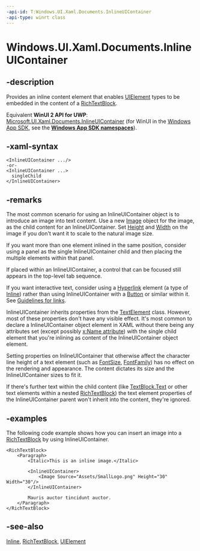 ```yaml
---
-api-id: T:Windows.UI.Xaml.Documents.InlineUIContainer
-api-type: winrt class
---
```


<!-- Class syntax.
public class InlineUIContainer : Windows.UI.Xaml.Documents.Inline, Windows.UI.Xaml.Documents.IInlineUIContainer
-->

# Windows.UI.Xaml.Documents.InlineUIContainer

## -description
Provides an inline content element that enables [UIElement](../windows.ui.xaml/uielement.md) types to be embedded in the content of a [RichTextBlock](../windows.ui.xaml.controls/richtextblock.md).

Equivalent **WinUI 2 API for UWP**: [Microsoft.UI.Xaml.Documents.InlineUIContainer](/windows/winui/api/microsoft.ui.xaml.documents.inlineuicontainer) (for WinUI in the [Windows App SDK](/windows/apps/windows-app-sdk/), see the **[Windows App SDK namespaces](/windows/windows-app-sdk/api/winrt/)**).

## -xaml-syntax
```xaml
<InlineUIContainer .../>
-or-
<InlineUIContainer ...>
  singleChild
</InlineUIContainer>

```


## -remarks
The most common scenario for using an InlineUIContainer object is to introduce an image into text content. Use a new [Image](../windows.ui.xaml.controls/image.md) object for the image, as the child content for an InlineUIContainer. Set [Height](../windows.ui.xaml/frameworkelement_height.md) and [Width](../windows.ui.xaml/frameworkelement_width.md) on the image if you don't want it to scale to the natural image size.

If you want more than one element inlined in the same position, consider using a panel as the single InlineUIContainer child and then placing the multiple elements within that panel.

If placed within an InlineUIContainer, a control that can be focused still appears in the top-level tab sequence.

If you want interactive text, consider using a [Hyperlink](hyperlink.md) element (a type of [Inline](inline.md)) rather than using InlineUIContainer with a [Button](../windows.ui.xaml.controls/button.md) or similar within it. See [Guidelines for links](/windows/uwp/controls-and-patterns/hyperlinks).

InlineUIContainer inherits properties from the [TextElement](textelement.md) class. However, most of these properties don't have any visible effect. It's most common to declare a InlineUIContainer object element in XAML without there being any attributes set (except possibly [x:Name attribute](/windows/uwp/xaml-platform/x-name-attribute)) with the single child element that you're inlining as content of the InlineUIContainer object element.

Setting properties on InlineUIContainer that otherwise affect the character line height of a text element (such as [FontSize](textelement_fontsize.md), [FontFamily](textelement_fontfamily.md)) has no effect on the rendering and appearance. The content dictates its size and the InlineUIContainer sizes to fit it.

If there's further text within the child content (like [TextBlock.Text](../windows.ui.xaml.controls/textblock_text.md) or other text elements within a nested [RichTextBlock](../windows.ui.xaml.controls/richtextblock.md)) the text element properties of the InlineUIContainer parent won't inherit into the content, they're ignored.

## -examples
The following code example shows how you can insert an image into a [RichTextBlock](../windows.ui.xaml.controls/richtextblock.md) by using InlineUIContainer.

```xaml
<RichTextBlock>
    <Paragraph>
        <Italic>This is an inline image.</Italic>

        <InlineUIContainer>
            <Image Source="Assets/SmallLogo.png" Height="30" Width="30"/>
        </InlineUIContainer>
 
        Mauris auctor tincidunt auctor.
    </Paragraph>
</RichTextBlock>
```



## -see-also
[Inline](inline.md), [RichTextBlock](../windows.ui.xaml.controls/richtextblock.md), [UIElement](../windows.ui.xaml/uielement.md)
